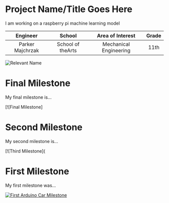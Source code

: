 ﻿# Project Name/Title Goes Here
I am working on a raspberry pi machine learning model

| **Engineer** | **School** | **Area of Interest** | **Grade** |
|:--:|:--:|:--:|:--:|
| Parker Majchrzak | School of theArts | Mechanical Engineering | 11th 

![Relevant Name](https://lh3.googleusercontent.com/bg5msiXe4jWU5A9t6yUZ_3Y9MdazgRTt--2mScOIITRwlO0gJZ1zj-JFUrtxWNbYcLuQ8fSGP21cT9_FwTMrGFaJUzXXIsE87atiuSxlLS_RSkH69GnFs_YcfbiuCqhXFG--SfY2EtGTCsdlgtBJI-7ASOwL9ufyhpx2upiHdLia4icwcgGbdFBnk8CrvzNVeTNkfdkiP8EHEv45nqc8ncaNPsk1satE1UcYtJxffYbqkcC5as2M_fy9uxdNwht7L_9KjG6DESNB0DVLn3rdXy3_EhiFGE4xZRtv2ccV0Kz9LTFsa3DqiM01lXSFcpwXNYyWqpJyExreoYFLmyc4OH63LXzyEkFajptVz7F7H-wcitSkHMnB_nkfaFzlUxxbcl1oRrRWmyic75uLehYch-J6h_ktPjS-EvaHpNlRG2vwT0k-gJb95vK6iYXuylgVc-awilOyWsmVNUcdMJ763C8fi9zp6wOGGVhOWVgxwVtxkESHoMtcrwCcoObbnhyNBOBTHWJE6ShpdmbFSjLaLrhKuLadkMn5qmsU9hBCzcoN_ImBX8FQ0zJj9-Ekvez7nV2E48o11A1aQWgF-8RGsDler0p8dZM1lNnBQ8tHQSk8uAQvRVaCt7a93nyRnhORw6B7pUNIO-vhvnwW6nIwReCNCKAB8vnECpAqlYAwcpzKKfm56DQ9tmbWbqV7-gJg8ApUmNrGQa3sWyxMPMutoht_qnpQUZsPr2tJnuLNHrqs4eC7VAteLnqNzBvx_WEOVU_AbVLkFAP5Q6nl6VyKmqrnJCA0Mi0A7bICHQ4yUxAoPwQiccHfBnjF73xe8o1eSiwURcPElNkT89hEYVyUY9IX_TSBMT4iB3rOr1ebEMrKMPoe1Bh6eI0Gr0a5lT-qipMACulZOY9AlkTNn28yOeAcCX6W-vtt4qIAhP-X9EX42gIo4DJljw8VKwT-mmkiM9IjPa3gkbbqoJJiPw=w2104-h1578-s-no?authuser=0)
  
# Final Milestone
My final milestone is...


[![Final Milestone]

# Second Milestone
My second milestone is...

[![Third Milestone](
# First Milestone
  

My first milestone was...

[![First Arduino Car Milestone](https://res.cloudinary.com/marcomontalbano/image/upload/v1679433959/video_to_markdown/images/youtube--gYL3vr7hr5U-c05b58ac6eb4c4700831b2b3070cd403.jpg)](https://www.youtube.com/watch?v=gYL3vr7hr5U&t=1s "First Arduino Car Milestone")
